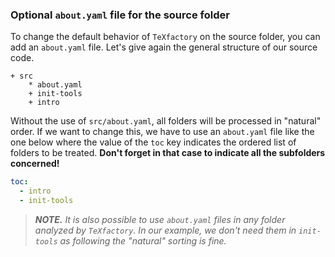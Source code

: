 ### Optional `about.yaml` file for the source folder

To change the default behavior of `TeXfactory` on the source folder, you can add an `about.yaml` file. Let's give again the general structure of our source code.

~~~
+ src
    * about.yaml
    + init-tools
    + intro
~~~

Without the use of `src/about.yaml`, all folders will be processed in "natural" order. If we want to change this, we have to use an `about.yaml` file like the one below where the value of the `toc` key indicates the ordered list of folders to be treated. **Don't forget in that case to indicate all the subfolders concerned!**

~~~yaml
toc:
  - intro
  - init-tools
~~~


> ***NOTE.*** *It is also possible to use `about.yaml` files in any folder analyzed by `TeXfactory`. In our example, we don't need them in `init-tools` as following the "natural" sorting is fine.*
